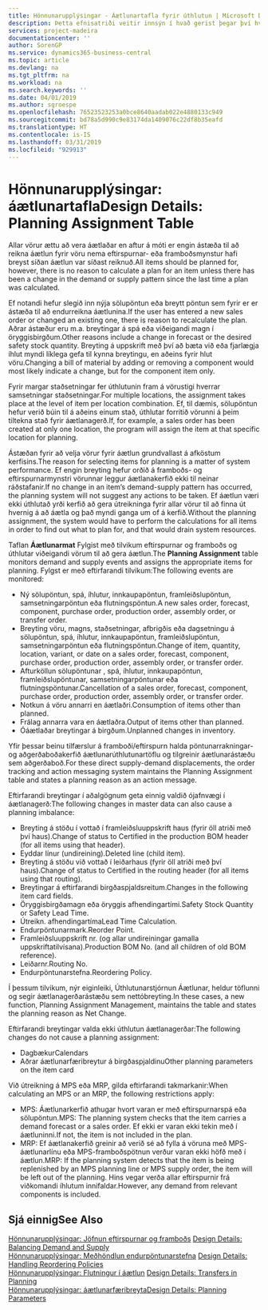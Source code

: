 ```yaml
---
title: Hönnunarupplýsingar - Áætlunartafla fyrir úthlutun | Microsoft Docs
description: Þetta efnisatriði veitir innsýn í hvað gerist þegar því hvernig vörur eru áætlaðar er breytt.
services: project-madeira
documentationcenter: ''
author: SorenGP
ms.service: dynamics365-business-central
ms.topic: article
ms.devlang: na
ms.tgt_pltfrm: na
ms.workload: na
ms.search.keywords: ''
ms.date: 04/01/2019
ms.author: sgroespe
ms.openlocfilehash: 76523523253a0bce8640aadab022e4880133c949
ms.sourcegitcommit: bd78a5d990c9e83174da1409076c22df8b35eafd
ms.translationtype: HT
ms.contentlocale: is-IS
ms.lasthandoff: 03/31/2019
ms.locfileid: "929913"
---
```

# <a name="design-details-planning-assignment-table"></a><span data-ttu-id="afe85-103">Hönnunarupplýsingar: áætlunartafla</span><span class="sxs-lookup"><span data-stu-id="afe85-103">Design Details: Planning Assignment Table</span></span>
<span data-ttu-id="afe85-104">Allar vörur ættu að vera áætlaðar en aftur á móti er engin ástæða til að reikna áætlun fyrir vöru nema eftirspurnar- eða framboðsmynstur hafi breyst síðan áætlun var síðast reiknuð.</span><span class="sxs-lookup"><span data-stu-id="afe85-104">All items should be planned for, however, there is no reason to calculate a plan for an item unless there has been a change in the demand or supply pattern since the last time a plan was calculated.</span></span>  

<span data-ttu-id="afe85-105">Ef notandi hefur slegið inn nýja sölupöntun eða breytt pöntun sem fyrir er er ástæða til að endurreikna áætlunina.</span><span class="sxs-lookup"><span data-stu-id="afe85-105">If the user has entered a new sales order or changed an existing one, there is reason to recalculate the plan.</span></span> <span data-ttu-id="afe85-106">Aðrar ástæður eru m.a. breytingar á spá eða viðeigandi magn í öryggisbirgðum.</span><span class="sxs-lookup"><span data-stu-id="afe85-106">Other reasons include a change in forecast or the desired safety stock quantity.</span></span> <span data-ttu-id="afe85-107">Breyting á uppskrift með því að bæta við eða fjarlægja íhlut myndi líklega gefa til kynna breytingu, en aðeins fyrir hlut vöru.</span><span class="sxs-lookup"><span data-stu-id="afe85-107">Changing a bill of material by adding or removing a component would most likely indicate a change, but for the component item only.</span></span>  

<span data-ttu-id="afe85-108">Fyrir margar staðsetningar fer úthlutunin fram á vörustigi hverrar samsetningar staðsetningar.</span><span class="sxs-lookup"><span data-stu-id="afe85-108">For multiple locations, the assignment takes place at the level of item per location combination.</span></span> <span data-ttu-id="afe85-109">Ef, til dæmis, sölupöntun hefur verið búin til á aðeins einum stað, úthlutar forritið vörunni  á þeim tiltekna stað fyrir áætlanagerð.</span><span class="sxs-lookup"><span data-stu-id="afe85-109">If, for example, a sales order has been created at only one location, the program will assign the item at that specific location for planning.</span></span>  

<span data-ttu-id="afe85-110">Ástæðan fyrir að velja vörur fyrir áætlun grundvallast á afköstum kerfisins.</span><span class="sxs-lookup"><span data-stu-id="afe85-110">The reason for selecting items for planning is a matter of system performance.</span></span> <span data-ttu-id="afe85-111">Ef engin breyting hefur orðið á framboðs- og eftirspurnarmynstri vörunnar leggur áætlanakerfið ekki til neinar ráðstafanir.</span><span class="sxs-lookup"><span data-stu-id="afe85-111">If no change in an item’s demand-supply pattern has occurred, the planning system will not suggest any actions to be taken.</span></span> <span data-ttu-id="afe85-112">Ef áætlun væri ekki úthlutað yrði kerfið að gera útreikninga fyrir allar vörur til að finna út hvernig á að áætla og það myndi ganga um of á kerfið.</span><span class="sxs-lookup"><span data-stu-id="afe85-112">Without the planning assignment, the system would have to perform the calculations for all items in order to find out what to plan for, and that would drain system resources.</span></span>  

<span data-ttu-id="afe85-113">Taflan **Áætlunarmat** Fylgist með tilvikum eftirspurnar og framboðs og úthlutar viðeigandi vörum til að gera áætlun.</span><span class="sxs-lookup"><span data-stu-id="afe85-113">The **Planning Assignment** table monitors demand and supply events and assigns the appropriate items for planning.</span></span> <span data-ttu-id="afe85-114">Fylgst er með eftirfarandi tilvikum:</span><span class="sxs-lookup"><span data-stu-id="afe85-114">The following events are monitored:</span></span>  

* <span data-ttu-id="afe85-115">Ný sölupöntun, spá, íhlutur, innkaupapöntun, framleiðslupöntun, samsetningarpöntun eða flutningspöntun.</span><span class="sxs-lookup"><span data-stu-id="afe85-115">A new sales order, forecast, component, purchase order, production order, assembly order, or transfer order.</span></span>  
* <span data-ttu-id="afe85-116">Breyting vöru, magns, staðsetningar, afbrigðis eða dagsetningu á sölupöntun, spá, íhlutur, innkaupapöntun, framleiðslupöntun, samsetningarpöntun eða flutningspöntun.</span><span class="sxs-lookup"><span data-stu-id="afe85-116">Change of item, quantity, location, variant, or date on a sales order, forecast, component, purchase order, production order, assembly order, or transfer order.</span></span>  
* <span data-ttu-id="afe85-117">Afturköllun sölupöntunar , spá, íhlutur, innkaupapöntun, framleiðslupöntunar, samsetningarpöntunar eða flutningspöntunar.</span><span class="sxs-lookup"><span data-stu-id="afe85-117">Cancellation of a sales order, forecast, component, purchase order, production order, assembly order, or transfer order.</span></span>  
* <span data-ttu-id="afe85-118">Notkun á vöru annarri en áætlaðri.</span><span class="sxs-lookup"><span data-stu-id="afe85-118">Consumption of items other than planned.</span></span>  
* <span data-ttu-id="afe85-119">Frálag annarra vara en áætlaðra.</span><span class="sxs-lookup"><span data-stu-id="afe85-119">Output of items other than planned.</span></span>  
* <span data-ttu-id="afe85-120">Óáætlaðar breytingar á birgðum.</span><span class="sxs-lookup"><span data-stu-id="afe85-120">Unplanned changes in inventory.</span></span>  

<span data-ttu-id="afe85-121">Yfir þessar beinu tilfærslur á framboði/eftirspurn halda pöntunarrakningar- og aðgerðaboðakerfið áætlunarúthlutunartöflu og tilgreinir áætlunarástæðu sem aðgerðaboð.</span><span class="sxs-lookup"><span data-stu-id="afe85-121">For these direct supply-demand displacements, the order tracking and action messaging system maintains the Planning Assignment table and states a planning reason as an action message.</span></span>  

<span data-ttu-id="afe85-122">Eftirfarandi breytingar í aðalgögnum geta einnig valdið ójafnvægi í áætlanagerð:</span><span class="sxs-lookup"><span data-stu-id="afe85-122">The following changes in master data can also cause a planning imbalance:</span></span>  

* <span data-ttu-id="afe85-123">Breyting á stöðu í vottað í framleiðsluuppskrift haus (fyrir öll atriði með því haus).</span><span class="sxs-lookup"><span data-stu-id="afe85-123">Change of status to Certified in the production BOM header (for all items using that header).</span></span>  
* <span data-ttu-id="afe85-124">Eyddar línur (undireining).</span><span class="sxs-lookup"><span data-stu-id="afe85-124">Deleted line (child item).</span></span>  
* <span data-ttu-id="afe85-125">Breyting á stöðu við vottað í leiðarhaus (fyrir öll atriði með því haus).</span><span class="sxs-lookup"><span data-stu-id="afe85-125">Change of status to Certified in the routing header (for all items using that routing).</span></span>  
* <span data-ttu-id="afe85-126">Breytingar á eftirfarandi birgðaspjaldsreitum.</span><span class="sxs-lookup"><span data-stu-id="afe85-126">Changes in the following item card fields.</span></span>  
* <span data-ttu-id="afe85-127">Öryggisbirgðamagn eða öryggis afhendingartími.</span><span class="sxs-lookup"><span data-stu-id="afe85-127">Safety Stock Quantity or Safety Lead Time.</span></span>  
* <span data-ttu-id="afe85-128">Útreikn. afhendingartíma</span><span class="sxs-lookup"><span data-stu-id="afe85-128">Lead Time Calculation.</span></span>  
* <span data-ttu-id="afe85-129">Endurpöntunarmark.</span><span class="sxs-lookup"><span data-stu-id="afe85-129">Reorder Point.</span></span>  
* <span data-ttu-id="afe85-130">Framleiðsluuppskrift nr. (og allar undireiningar gamalla uppskriftatilvísana).</span><span class="sxs-lookup"><span data-stu-id="afe85-130">Production BOM No. (and all children of old BOM reference).</span></span>  
* <span data-ttu-id="afe85-131">Leiðarnr.</span><span class="sxs-lookup"><span data-stu-id="afe85-131">Routing No.</span></span>  
* <span data-ttu-id="afe85-132">Endurpöntunarstefna.</span><span class="sxs-lookup"><span data-stu-id="afe85-132">Reordering Policy.</span></span>  

<span data-ttu-id="afe85-133">Í þessum tilvikum, nýr eiginleiki, Úthlutunarstjórnun Áætlunar, heldur töflunni og segir áætlanagerðarástæðu sem nettóbreyting.</span><span class="sxs-lookup"><span data-stu-id="afe85-133">In these cases, a new function, Planning Assignment Management, maintains the table and states the planning reason as Net Change.</span></span>  

<span data-ttu-id="afe85-134">Eftirfarandi breytingar valda ekki úthlutun áætlanagerðar:</span><span class="sxs-lookup"><span data-stu-id="afe85-134">The following changes do not cause a planning assignment:</span></span>  

* <span data-ttu-id="afe85-135">Dagbækur</span><span class="sxs-lookup"><span data-stu-id="afe85-135">Calendars</span></span>  
* <span data-ttu-id="afe85-136">Aðrar áætlunarfæribreytur á birgðaspjaldinu</span><span class="sxs-lookup"><span data-stu-id="afe85-136">Other planning parameters on the item card</span></span>  

<span data-ttu-id="afe85-137">Við útreikning á MPS eða MRP, gilda eftirfarandi takmarkanir:</span><span class="sxs-lookup"><span data-stu-id="afe85-137">When calculating an MPS or an MRP, the following restrictions apply:</span></span>  

* <span data-ttu-id="afe85-138">MPS: Áætlunarkerfið athugar hvort varan er með eftirspurnarspá eða sölupöntun.</span><span class="sxs-lookup"><span data-stu-id="afe85-138">MPS: The planning system checks that the item carries a demand forecast or a sales order.</span></span> <span data-ttu-id="afe85-139">Ef ekki er varan ekki tekin með í áætluninni.</span><span class="sxs-lookup"><span data-stu-id="afe85-139">If not, the item is not included in the plan.</span></span>  
* <span data-ttu-id="afe85-140">MRP: Ef áætlanakerfið greinir að verið sé að fylla á vöruna með MPS-áætlunarlínu eða MPS-framboðspötnun verður varan ekki höfð með í áætlun.</span><span class="sxs-lookup"><span data-stu-id="afe85-140">MRP: If the planning system detects that the item is being replenished by an MPS planning line or MPS supply order, the item will be left out of the planning.</span></span> <span data-ttu-id="afe85-141">Hins vegar verða allar eftirspurnir frá viðkomandi íhlutum innifaldar.</span><span class="sxs-lookup"><span data-stu-id="afe85-141">However, any demand from relevant components is included.</span></span>  

## <a name="see-also"></a><span data-ttu-id="afe85-142">Sjá einnig</span><span class="sxs-lookup"><span data-stu-id="afe85-142">See Also</span></span>  
<span data-ttu-id="afe85-143">[Hönnunarupplýsingar: Jöfnun eftirspurnar og framboðs](design-details-balancing-demand-and-supply.md) </span><span class="sxs-lookup"><span data-stu-id="afe85-143">[Design Details: Balancing Demand and Supply](design-details-balancing-demand-and-supply.md) </span></span>  
<span data-ttu-id="afe85-144">[Hönnunarupplýsingar: Meðhöndlun endurpöntunarstefna](design-details-handling-reordering-policies.md) </span><span class="sxs-lookup"><span data-stu-id="afe85-144">[Design Details: Handling Reordering Policies](design-details-handling-reordering-policies.md) </span></span>  
<span data-ttu-id="afe85-145">[Hönnunarupplýsingar: Flutningur í áætlun](design-details-transfers-in-planning.md) </span><span class="sxs-lookup"><span data-stu-id="afe85-145">[Design Details: Transfers in Planning](design-details-transfers-in-planning.md) </span></span>  
[<span data-ttu-id="afe85-146">Hönnunarupplýsingar: áætlunarfæribreyta</span><span class="sxs-lookup"><span data-stu-id="afe85-146">Design Details: Planning Parameters</span></span>](design-details-planning-parameters.md)  
